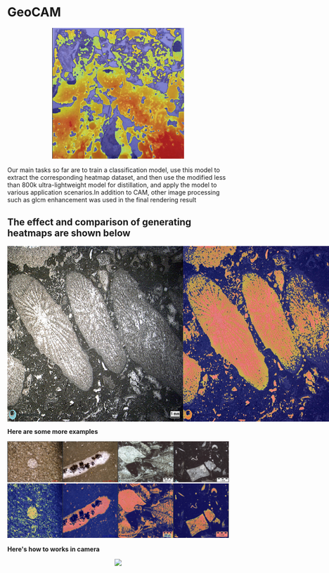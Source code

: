 # GeoCAM



<div align=center><img src=".\doc\img\heatmap.gif" width="300px" loc="center"/></div>

Our main tasks so far are to train a classification model, use this model to extract the corresponding heatmap dataset, and then use the modified less than 800k ultra-lightweight model for distillation, and apply the model to various application scenarios.In addition to CAM, other image processing such as glcm enhancement was used in the final rendering result

## The effect and comparison of generating heatmaps are shown below

 <div style="display: flex;margin: auto;" loc="center">
       <img src="./doc/img/img1.jpg" width="400rm"> 
       <img src="./doc/img/heat1.jpg" width="400rm"> 
   </div> 





**Here are some more examples**

<div align=center><img src=".\doc\img\imgExample.png" width="1000px" loc="center"/></div>

<div align=center><img src=".\doc\img\heatExample.png" width="1000px" loc="center"/></div>



**Here's how to works in camera**

<div align=center><img src=".\doc\img\HeatMap_camera.gif" width="400px" loc="center"/></div>





